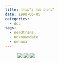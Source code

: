 ```yaml
---
title: כרטיס חבר ב"עבודה"
date: 1998-05-05
categories:
  - doc
tags:
  - needtrans
  - unknowndate
  - nehama
---
```


<figure class="half">
    <a  href="/haskindocs/assets/images/1998-05-05-labour-1.jpg">
    <img src="/haskindocs/assets/images/1998-05-05-labour-1.jpg"></a>
    <a  href="/haskindocs/assets/images/1998-05-05-labour-2.jpg">
    <img src="/haskindocs/assets/images/1998-05-05-labour-2.jpg"></a>
    <a  href="/haskindocs/assets/images/1998-05-05-labour-3.jpg">
    <img src="/haskindocs/assets/images/1998-05-05-labour-3.jpg"></a>
</figure>

